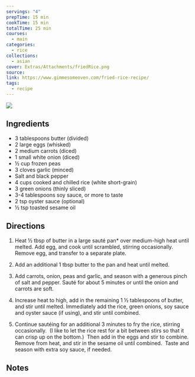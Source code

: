 ```yaml
---
servings: "4"
prepTime: 15 min
cookTime: 15 min
totalTime: 25 min
courses:
  - main
categories:
  - rice
collections:
  - asian
cover: Extras/Attachments/friedRice.png
source:
link: https://www.gimmesomeoven.com/fried-rice-recipe/
tags:
  - recipe
---
```


![](Extras/Attachments/friedRice.png)


## Ingredients

- 3 tablespoons butter (divided)
- 2 large eggs (whisked)
- 2 medium carrots (diced)
- 1 small white onion (diced)
- ½ cup frozen peas
- 3 cloves garlic (minced)
- Salt and black pepper
- 4 cups cooked and chilled rice (white short-grain)
- 3 green onions (thinly sliced)
- 3-4 tablespoons soy sauce, or more to taste
- 2 tsp oyster sauce (optional)
- ½ tsp toasted sesame oil


## Directions

1. Heat ½ tbsp of butter in a large sauté pan* over medium-high heat until melted. Add egg, and cook until scrambled, stirring occasionally. Remove egg, and transfer to a separate plate.

2. Add an additional 1 tbsp butter to the pan and heat until melted.

3. Add carrots, onion, peas and garlic, and season with a generous pinch of salt and pepper. Sauté for about 5 minutes or until the onion and carrots are soft.

4. Increase heat to high, add in the remaining 1 ½ tablespoons of butter, and stir until melted. Immediately add the rice, green onions, soy sauce and oyster sauce (if using), and stir until combined.

5. Continue sautéing for an additional 3 minutes to fry the rice, stirring occasionally.  (I like to let the rice rest for a bit between stirs so that it can crisp up on the bottom.)  Then add in the eggs and stir to combine. Remove from heat, and stir in the sesame oil until combined.  Taste and season with extra soy sauce, if needed.


## Notes